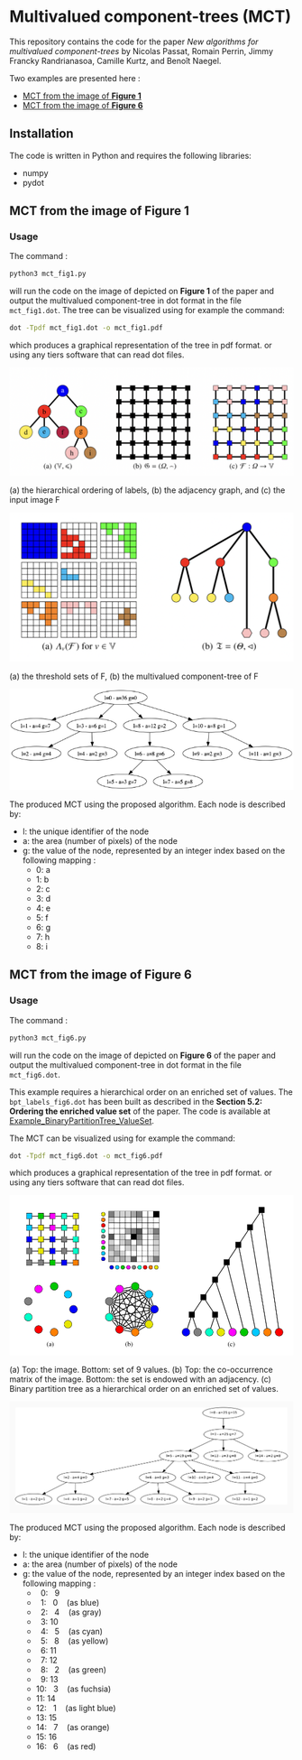 # Multivalued component-trees (MCT)

This repository contains the code for the paper *New algorithms for multivalued component-trees* by Nicolas Passat, Romain Perrin, Jimmy Francky Randrianasoa, Camille Kurtz, and Benoît Naegel. 

Two examples are presented here :

- <a href="#example1">MCT from the image of <b> Figure 1 </b></a>
- <a href="#example2">MCT from the image of <b> Figure 6 </b></a>

## Installation

The code is written in Python and requires the following libraries:
- numpy
- pydot

## MCT from the image of Figure 1 <a id="example1"></a>

### Usage

The command :
```bash
python3 mct_fig1.py 
```
will run the code on the image of depicted on <b>Figure 1</b> of the paper and output the multivalued component-tree in dot format in the file `mct_fig1.dot`.
The tree can be visualized using for example the command:
```bash
dot -Tpdf mct_fig1.dot -o mct_fig1.pdf
```
which produces a graphical representation of the tree in pdf format.
or using any tiers software that can read dot files.

<img src="figs/Fig1.png"  />

(a) the hierarchical ordering of labels, (b) the adjacency graph, and (c) the input image F

<img src="figs/Fig2.png"  />

(a) the threshold sets of F, (b) the multivalued component-tree of F

<img src="figs/mct_fig1.png"  />

The produced MCT using the proposed algorithm.
Each node is described by:

- l: the unique identifier of the node
- a: the area (number of pixels) of the node
- g: the value of the  node, represented by an integer index based on the following mapping :
    - 0: a
    - 1: b
    - 2: c
    - 3: d
    - 4: e
    - 5: f
    - 6: g
    - 7: h
    - 8: i

## MCT from the image of Figure 6 <a id="example2"></a>

### Usage

The command :
```bash
python3 mct_fig6.py 
```
will run the code on the image of depicted on <b>Figure 6</b> of the paper and output the multivalued component-tree in dot format in the file `mct_fig6.dot`.

This example requires a hierarchical order on an enriched set of values. The `bpt_labels_fig6.dot` has been built as described in the <b>Section 5.2: Ordering the enriched value set</b> of the paper. The code is available at <a href="https://github.com/jimmy-randrianasoa/Example_BinaryPartitionTree_ValueSet.git" target="_blank">Example_BinaryPartitionTree_ValueSet</a>.

The MCT can be visualized using for example the command:
```bash
dot -Tpdf mct_fig6.dot -o mct_fig6.pdf
```
which produces a graphical representation of the tree in pdf format.
or using any tiers software that can read dot files.

<img src="figs/Fig6.png"  />

(a) Top: the image. Bottom: set of 9 values. (b) Top: the co-occurrence matrix of the image. Bottom: the set is endowed with an adjacency. (c) Binary partition tree as a hierarchical order on an enriched set of values.

<img src="figs/mct_fig6.png"  />

The produced MCT using the proposed algorithm.
Each node is described by:

- l: the unique identifier of the node
- a: the area (number of pixels) of the node
- g: the value of the  node, represented by an integer index based on the following mapping :
    -  &nbsp; 0: &nbsp; 9
    -  &nbsp; 1: &nbsp; 0 &nbsp;&nbsp;&nbsp;(as blue)
    -  &nbsp; 2: &nbsp; 4 &nbsp;&nbsp;&nbsp;(as gray)
    -  &nbsp; 3: 10
    -  &nbsp; 4: &nbsp; 5 &nbsp;&nbsp;&nbsp;(as cyan)
    -  &nbsp; 5: &nbsp; 8 &nbsp;&nbsp;&nbsp;(as yellow)
    -  &nbsp; 6: 11
    -  &nbsp; 7: 12
    -  &nbsp; 8: &nbsp; 2 &nbsp;&nbsp;&nbsp;(as green)
    -  &nbsp; 9: 13
    - 10: &nbsp; 3 &nbsp;&nbsp;&nbsp;(as fuchsia)
    - 11: 14
    - 12: &nbsp; 1 &nbsp;&nbsp;&nbsp;(as light blue)
    - 13: 15
    - 14: &nbsp; 7 &nbsp;&nbsp;&nbsp;(as orange)
    - 15: 16
    - 16: &nbsp; 6 &nbsp;&nbsp;&nbsp;(as red)